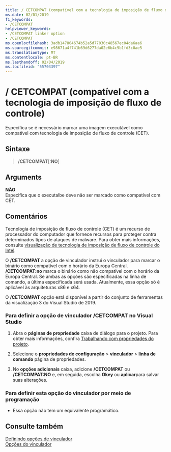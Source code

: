 ```yaml
---
title: / CETCOMPAT (compatível com a tecnologia de imposição de fluxo de controle)
ms.date: 02/01/2019
f1_keywords:
- /CETCOMPAT
helpviewer_keywords:
- /CETCOMPAT linker option
- /CETCOMPAT
ms.openlocfilehash: 3adb147804674b52a5d77030c48567ec04da6aa6
ms.sourcegitcommit: e98671a4f741b69d6277da02e6b4c9b1fd3c0ae5
ms.translationtype: MT
ms.contentlocale: pt-BR
ms.lasthandoff: 02/04/2019
ms.locfileid: "55703397"
---
```

# <a name="cetcompat-control-flow-enforcement-technology-compatible"></a>/ CETCOMPAT (compatível com a tecnologia de imposição de fluxo de controle)

Especifica se é necessário marcar uma imagem executável como compatível com tecnologia de imposição de fluxo de controle (CET).

## <a name="syntax"></a>Sintaxe

> **/CETCOMPAT**\[**:NO**]

## <a name="arguments"></a>Arguments

**NÃO**<br/>
Especifica que o executalbe deve não ser marcado como compatível com CET.

## <a name="remarks"></a>Comentários

Tecnologia de imposição de fluxo de controle (CET) é um recurso de processador do computador que fornece recursos para proteger contra determinados tipos de ataques de malware. Para obter mais informações, consulte [visualização de tecnologia de imposição de fluxo de controle do Intel](https://software.intel.com/sites/default/files/managed/4d/2a/control-flow-enforcement-technology-preview.pdf).

O **/CETCOMPAT** a opção de vinculador instrui o vinculador para marcar o binário como compatível com o horário da Europa Central. **/CETCOMPAT:no** marca o binário como não compatível com o horário da Europa Central. Se ambas as opções são especificadas na linha de comando, a última especificada será usada. Atualmente, essa opção só é aplicável às arquiteturas x86 e x64.

O **/CETCOMPAT** opção está disponível a partir do conjunto de ferramentas da visualização 3 do Visual Studio de 2019.

### <a name="to-set-the-cetcompat-linker-option-in-visual-studio"></a>Para definir a opção de vinculador /CETCOMPAT no Visual Studio

1. Abra o **páginas de propriedade** caixa de diálogo para o projeto. Para obter mais informações, confira [Trabalhando com propriedades do projeto](../../ide/working-with-project-properties.md).

1. Selecione o **propriedades de configuração** > **vinculador** > **linha de comando** página de propriedades.

1. No **opções adicionais** caixa, adicione **/CETCOMPAT** ou **/CETCOMPAT:NO** e, em seguida, escolha **Okey** ou **aplicar**para salvar suas alterações.

### <a name="to-set-this-linker-option-programmatically"></a>Para definir esta opção do vinculador por meio de programação

- Essa opção não tem um equivalente programático.

## <a name="see-also"></a>Consulte também

[Definindo opções de vinculador](../../build/reference/setting-linker-options.md)<br/>
[Opções do vinculador](../../build/reference/linker-options.md)
